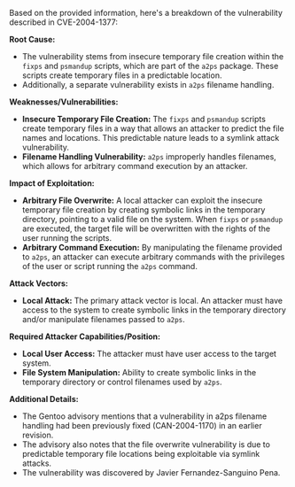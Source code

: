 Based on the provided information, here's a breakdown of the vulnerability described in CVE-2004-1377:

**Root Cause:**

*   The vulnerability stems from insecure temporary file creation within the `fixps` and `psmandup` scripts, which are part of the `a2ps` package. These scripts create temporary files in a predictable location.
*   Additionally, a separate vulnerability exists in `a2ps` filename handling.

**Weaknesses/Vulnerabilities:**

*   **Insecure Temporary File Creation:** The `fixps` and `psmandup` scripts create temporary files in a way that allows an attacker to predict the file names and locations. This predictable nature leads to a symlink attack vulnerability.
*  **Filename Handling Vulnerability:**  `a2ps` improperly handles filenames, which allows for arbitrary command execution by an attacker.

**Impact of Exploitation:**

*   **Arbitrary File Overwrite:** A local attacker can exploit the insecure temporary file creation by creating symbolic links in the temporary directory, pointing to a valid file on the system. When `fixps` or `psmandup` are executed, the target file will be overwritten with the rights of the user running the scripts.
*   **Arbitrary Command Execution:** By manipulating the filename provided to `a2ps`, an attacker can execute arbitrary commands with the privileges of the user or script running the `a2ps` command.

**Attack Vectors:**

*   **Local Attack:** The primary attack vector is local. An attacker must have access to the system to create symbolic links in the temporary directory and/or manipulate filenames passed to `a2ps`.

**Required Attacker Capabilities/Position:**

*   **Local User Access:** The attacker must have user access to the target system.
*   **File System Manipulation:** Ability to create symbolic links in the temporary directory or control filenames used by `a2ps`.

**Additional Details:**

*   The Gentoo advisory mentions that a vulnerability in a2ps filename handling had been previously fixed (CAN-2004-1170) in an earlier revision.
*   The advisory also notes that the file overwrite vulnerability is due to predictable temporary file locations being exploitable via symlink attacks.
*  The vulnerability was discovered by Javier Fernandez-Sanguino Pena.